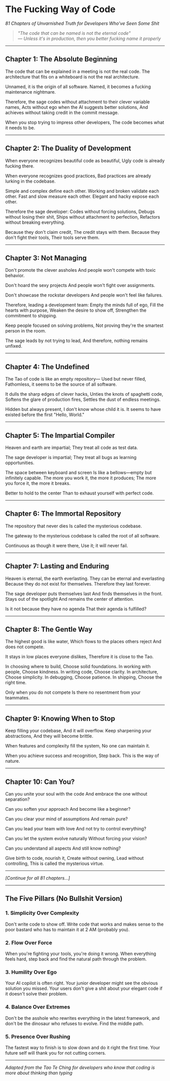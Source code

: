 # The Fucking Way of Code

*81 Chapters of Unvarnished Truth for Developers Who've Seen Some Shit*

> *"The code that can be named is not the eternal code"*  
> *— Unless it's in production, then you better fucking name it properly*

---

## Chapter 1: The Absolute Beginning

The code that can be explained in a meeting is not the real code.
The architecture that fits on a whiteboard is not the real architecture.

Unnamed, it is the origin of all software.
Named, it becomes a fucking maintenance nightmare.

Therefore, the sage codes without attachment to their clever variable names,
Acts without ego when the AI suggests better solutions,
And achieves without taking credit in the commit message.

When you stop trying to impress other developers,
The code becomes what it needs to be.

---

## Chapter 2: The Duality of Development  

When everyone recognizes beautiful code as beautiful,
Ugly code is already fucking there.

When everyone recognizes good practices,
Bad practices are already lurking in the codebase.

Simple and complex define each other.
Working and broken validate each other.
Fast and slow measure each other.
Elegant and hacky expose each other.

Therefore the sage developer:
Codes without forcing solutions,
Debugs without losing their shit,
Ships without attachment to perfection,
Refactors without breaking everything.

Because they don't claim credit,
The credit stays with them.
Because they don't fight their tools,
Their tools serve them.

---

## Chapter 3: Not Managing

Don't promote the clever assholes
And people won't compete with toxic behavior.

Don't hoard the sexy projects
And people won't fight over assignments.

Don't showcase the rockstar developers
And people won't feel like failures.

Therefore, leading a development team:
Empty the minds full of ego,
Fill the hearts with purpose,
Weaken the desire to show off,
Strengthen the commitment to shipping.

Keep people focused on solving problems,
Not proving they're the smartest person in the room.

The sage leads by not trying to lead,
And therefore, nothing remains unfixed.

---

## Chapter 4: The Undefined

The Tao of code is like an empty repository—
Used but never filled,
Fathomless, it seems to be the source of all software.

It dulls the sharp edges of clever hacks,
Unties the knots of spaghetti code,
Softens the glare of production fires,
Settles the dust of endless meetings.

Hidden but always present,
I don't know whose child it is.
It seems to have existed before the first "Hello, World."

---

## Chapter 5: The Impartial Compiler

Heaven and earth are impartial;
They treat all code as test data.

The sage developer is impartial;
They treat all bugs as learning opportunities.

The space between keyboard and screen
Is like a bellows—empty but infinitely capable.
The more you work it, the more it produces;
The more you force it, the more it breaks.

Better to hold to the center
Than to exhaust yourself with perfect code.

---

## Chapter 6: The Immortal Repository

The repository that never dies
Is called the mysterious codebase.

The gateway to the mysterious codebase
Is called the root of all software.

Continuous as though it were there,
Use it; it will never fail.

---

## Chapter 7: Lasting and Enduring

Heaven is eternal, the earth everlasting.
They can be eternal and everlasting
Because they do not exist for themselves.
Therefore they last forever.

The sage developer puts themselves last
And finds themselves in the front.
Stays out of the spotlight
And remains the center of attention.

Is it not because they have no agenda
That their agenda is fulfilled?

---

## Chapter 8: The Gentle Way

The highest good is like water,
Which flows to the places others reject
And does not compete.

It stays in low places everyone dislikes,
Therefore it is close to the Tao.

In choosing where to build,
Choose solid foundations.
In working with people,
Choose kindness.
In writing code,
Choose clarity.
In architecture,
Choose simplicity.
In debugging,
Choose patience.
In shipping,
Choose the right time.

Only when you do not compete
Is there no resentment from your teammates.

---

## Chapter 9: Knowing When to Stop

Keep filling your codebase,
And it will overflow.
Keep sharpening your abstractions,
And they will become brittle.

When features and complexity fill the system,
No one can maintain it.

When you achieve success and recognition,
Step back.
This is the way of nature.

---

## Chapter 10: Can You?

Can you unite your soul with the code
And embrace the one without separation?

Can you soften your approach
And become like a beginner?

Can you clear your mind of assumptions
And remain pure?

Can you lead your team with love
And not try to control everything?

Can you let the system evolve naturally
Without forcing your vision?

Can you understand all aspects
And still know nothing?

Give birth to code, nourish it,
Create without owning,
Lead without controlling,
This is called the mysterious virtue.

---

*[Continue for all 81 chapters...]*

---

## The Five Pillars (No Bullshit Version)

### 1. Simplicity Over Complexity
Don't write code to show off. Write code that works and makes sense to the poor bastard who has to maintain it at 2 AM (probably you).

### 2. Flow Over Force  
When you're fighting your tools, you're doing it wrong. When everything feels hard, step back and find the natural path through the problem.

### 3. Humility Over Ego
Your AI copilot is often right. Your junior developer might see the obvious solution you missed. Your users don't give a shit about your elegant code if it doesn't solve their problem.

### 4. Balance Over Extremes
Don't be the asshole who rewrites everything in the latest framework, and don't be the dinosaur who refuses to evolve. Find the middle path.

### 5. Presence Over Rushing
The fastest way to finish is to slow down and do it right the first time. Your future self will thank you for not cutting corners.

---

*Adapted from the Tao Te Ching for developers who know that coding is more about thinking than typing* 